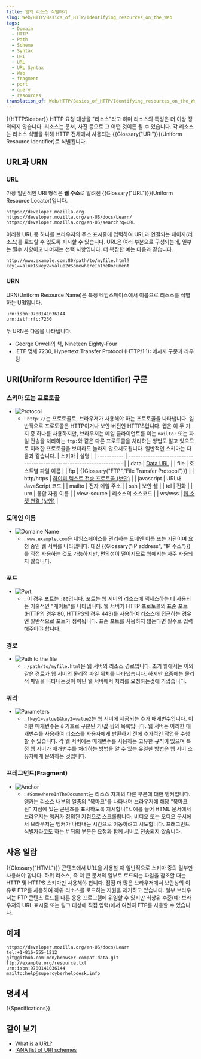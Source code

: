 ```yaml
---
title: 웹의 리소스 식별하기
slug: Web/HTTP/Basics_of_HTTP/Identifying_resources_on_the_Web
tags:
  - Domain
  - HTTP
  - Path
  - Scheme
  - Syntax
  - URI
  - URL
  - URL Syntax
  - Web
  - fragment
  - port
  - query
  - resources
translation_of: Web/HTTP/Basics_of_HTTP/Identifying_resources_on_the_Web
---
```

{{HTTPSidebar}}
HTTP 요청 대상을 "리소스"라고 하며 리소스의 특성은 더 이상 정의되지 않습니다. 리소스는 문서, 사진 등으로 그 어떤 것이든 될 수 있습니다. 각 리소스는 리소스 식별을 위해 HTTP 전체에서 사용되는 {{Glossary("URI")}}(Uniform Resource Identifier)로 식별됩니다.

## URL과 URN

### URL

가장 일반적인 URI 형식은 **웹 주소**로 알려진 {{Glossary("URL")}}(Uniform Resource Locator)입니다.

```
https://developer.mozilla.org
https://developer.mozilla.org/en-US/docs/Learn/
https://developer.mozilla.org/en-US/search?q=URL
```

이러한 URL 중 하나를 브라우저의 주소 표시줄에 입력하여 URL과 연결되는 페이지(리소스)를 로드할 수 있도록 지시할 수 있습니다.
URL은 여러 부분으로 구성되는데, 일부는 필수 사항이고 나머지는 선택 사항입니다. 더 복잡한 예는 다음과 같습니다.

```
http://www.example.com:80/path/to/myfile.html?key1=value1&key2=value2#SomewhereInTheDocument
```

### URN

URN(Uniform Resource Name)은 특정 네임스페이스에서 이름으로 리소스를 식별하는 URI입니다.

```
urn:isbn:9780141036144
urn:ietf:rfc:7230
```

두 URN은 다음을 나타냅니다.

- George Orwell의 책, Nineteen Eighty-Four
- IETF 명세 7230, Hypertext Transfer Protocol (HTTP/1.1): 메시지 구문과 라우팅

## URI(Uniform Resource Identifier) 구문

### 스키마 또는 프로토콜

- ![Protocol](mdn-url-protocol@x2.png)
  - : `http://`는 프로토콜로, 브라우저가 사용해야 하는 프로토콜을 나타냅니다. 일반적으로 프로토콜은 HTTP이거나 보안 버전인 HTTPS입니다. 웹은 이 두 가지 중 하나를 사용하지만, 브라우저는 메일 클라이언트를 여는 `mailto:` 또는 파일 전송을 처리하는 `ftp:`와 같은 다른 프로토콜을 처리하는 방법도 알고 있으므로 이러한 프로토콜을 보더라도 놀라지 않으셔도됩니다. 일반적인 스키마는 다음과 같습니다.
| 스키마 | 설명 |
| ----------- | -------------------------------------------------------------------- |
| data | [Data URL](/ko/docs/Web/HTTP/Basics_of_HTTP/Data_URLs) |
| file | 호스트별 파일 이름 |
| ftp | {{Glossary("FTP","File Transfer Protocol")}} |
| http/https | [하이퍼 텍스트 전송 프로토콜 (보안)](/ko/docs/Glossary/HTTP) |
| javascript | URL내 JavaScript 코드 |
| mailto | 전자 메일 주소 |
| ssh | 보안 쉘 |
| tel | 전화 |
| urn | 통합 자원 이름 |
| view-source | 리소스의 소스코드 |
| ws/wss | [웹 소켓 연결 (보안)](/ko/docs/Web/API/WebSockets_API) |

### 도메인 이름

- ![Domaine Name](mdn-url-domain@x2.png)
  - : `www.example.com`은 네임스페이스를 관리하는 도메인 이름 또는 기관이며 요청 중인 웹 서버를 나타냅니다. 대신 {{Glossary("IP address", "IP 주소")}}를 직접 사용하는 것도 가능하지만, 편의성이 떨어지므로 웹에서는 자주 사용되지 않습니다.

### 포트

- ![Port](mdn-url-port@x2.png)
  - : 이 경우 포트는 `:80`입니다. 포트는 웹 서버의 리소스에 액세스하는 데 사용되는 기술적인 "게이트"를 나타냅니다. 웹 서버가 HTTP 프로토콜의 표준 포트(HTTP의 경우 80, HTTPS의 경우 443)를 사용하여 리소스에 접근하는 경우엔 일반적으로 포트가 생략됩니다. 표준 포트를 사용하지 않는다면 필수로 입력해주어야 합니다.

### 경로

- ![Path to the file](mdn-url-path@x2.png)
  - : `/path/to/myfile.html`은 웹 서버의 리소스 경로입니다. 초기 웹에서는 이와 같은 경로가 웹 서버의 물리적 파일 위치를 나타냈습니다. 하지만 요즘에는 물리적 파일을 나타내는것이 아닌 웹 서버에서 처리를 요청하는것에 가깝습니다.

### 쿼리

- ![Parameters](mdn-url-parameters@x2.png)
  - : `?key1=value1&key2=value2`는 웹 서버에 제공되는 추가 매개변수입니다. 이러한 매개변수는 `&` 기호로 구분된 키/값 쌍의 목록입니다. 웹 서버는 이러한 매개변수를 사용하여 리소스를 사용자에게 반환하기 전에 추가적인 작업을 수행할 수 있습니다. 각 웹 서버에는 매개변수를 사용하는 고유한 규칙이 있으며 특정 웹 서버가 매개변수를 처리하는 방법을 알 수 있는 유일한 방법은 웹 서버 소유자에게 문의하는 것입니다.

### 프레그먼트(Fragment)

- ![Anchor](mdn-url-anchor@x2.png)
  - : `#SomewhereInTheDocument`는 리소스 자체의 다른 부분에 대한 앵커입니다. 앵커는 리소스 내부의 일종의 "북마크"를 나타내며 브라우저에 해당 "북마크된" 지점에 있는 콘텐츠를 표시하도록 지시합니다. 예를 들어 HTML 문서에서 브라우저는 앵커가 정의된 지점으로 스크롤합니다. 비디오 또는 오디오 문서에서 브라우저는 앵커가 나타내는 시간으로 이동하려고 시도합니다. 프래그먼트 식별자라고도 하는 # 뒤의 부분은 요청과 함께 서버로 전송되지 않습니다.

## 사용 일람

{{Glossary("HTML")}} 콘텐츠에서 URL을 사용할 때 일반적으로 스키마 중의 일부만 사용해야 합니다. 하위 리소스, 즉 더 큰 문서의 일부로 로드되는 파일을 참조할 때는 HTTP 및 HTTPS 스키마만 사용해야 합니다. 점점 더 많은 브라우저에서 보안상의 이유로 FTP를 사용하여 하위 리소스를 로드하는 지원을 제거하고 있습니다.
일부 브라우저는 FTP 콘텐츠 로드를 다른 응용 프로그램에 위임할 수 있지만 최상위 수준(예: 브라우저의 URL 표시줄 또는 링크 대상에 직접 입력)에서 여전히 FTP를 사용할 수 있습니다.

## 예제

```
https://developer.mozilla.org/en-US/docs/Learn
tel:+1-816-555-1212
git@github.com:mdn/browser-compat-data.git
ftp://example.org/resource.txt
urn:isbn:9780141036144
mailto:help@supercyberhelpdesk.info
```

## 명세서

{{Specifications}}

## 같이 보기

- [What is a URL?](/en-US/docs/Learn/Common_questions/What_is_a_URL)
- [IANA list of URI schemes](https://www.iana.org/assignments/uri-schemes/uri-schemes.xhtml)
